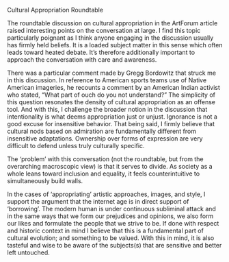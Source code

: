 Cultural Appropriation Roundtable

The roundtable discussion on cultural appropriation in the ArtForum article raised interesting points on the conversation at large.  I find this topic particularly poignant as I think anyone engaging in the discussion usually has firmly held beliefs. It is a loaded subject matter in this sense which often leads toward heated debate.  It’s therefore additionally important to approach the conversation with care and awareness. 

There was a particular comment made by Gregg Bordowitz that struck me in this discussion.  In reference to American sports teams use of Native American imageries, he recounts a comment by an American Indian activist who stated, “What part of ouch do you not understand?”  The simplicity of this question resonates the density of cultural appropriation as an offense tool.  And with this, I challenge the broader notion in the discussion that intentionality is what deems appropriation just or unjust.  Ignorance is not a good excuse for insensitive behavior.  That being said, I firmly believe that cultural nods based on admiration are fundamentally different from insensitive adaptations.  Ownership over forms of expression are very difficult to defend unless truly culturally specific.  

The ‘problem’ with this conversation (not the roundtable, but from the overarching macroscopic view) is that it serves to divide.  As society as a whole leans toward inclusion and equality, it feels counterintuitive to simultaneously build walls.  

In the cases of ‘appropriating’ artistic approaches, images, and style, I support the argument that the internet age is in direct support of ‘borrowing’.  The modern human is  under continuous subliminal attack and in the same ways that we form our prejudices and opinions, we also form our likes and formulate the people that we strive to be.  If done with respect and historic context in mind I believe that this is a fundamental part of cultural evolution; and something to be valued.  With this in mind, it is also tasteful and wise to be aware of the subjects(s) that are sensitive and better left untouched.  
